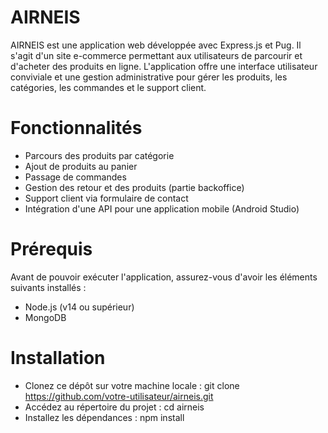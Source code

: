 # AIRNEIS
AIRNEIS est une application web développée avec Express.js et Pug. Il s'agit d'un site e-commerce permettant aux utilisateurs de parcourir et d'acheter des produits en ligne. L'application offre une interface utilisateur conviviale et une gestion administrative pour gérer les produits, les catégories, les commandes et le support client.

# Fonctionnalités
- Parcours des produits par catégorie
- Ajout de produits au panier
- Passage de commandes
- Gestion des retour et des produits (partie backoffice)
- Support client via formulaire de contact
- Intégration d'une API pour une application mobile (Android Studio)

# Prérequis
Avant de pouvoir exécuter l'application, assurez-vous d'avoir les éléments suivants installés :
- Node.js (v14 ou supérieur)
- MongoDB

# Installation
- Clonez ce dépôt sur votre machine locale : git clone https://github.com/votre-utilisateur/airneis.git
- Accédez au répertoire du projet : cd airneis
- Installez les dépendances : npm install
